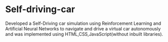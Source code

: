 # Self-driving-car
Developed a Self-Driving car simulation using Reinforcement Learning and Artificial Neural Networks to navigate and drive a virtual car autonomously and was
implemented using HTML,CSS,JavaScript(without inbuilt libraries).
